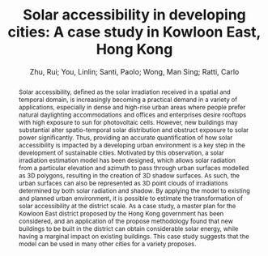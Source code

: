 ---
layout: technique
title: "Solar accessibility in developing cities: A case study in Kowloon East, Hong Kong"
classifications:
    system_type: "False"
    technique: "False"
    design_study: "False"
    evaluation: "False"
    data: "False"
    analysis: "True"
    generation: "False"
    curation_and_transformation: "False"
    management: "False"
    modeling: "True"
    urban_analysis: "True"
    visualization: "False"
    sunlight_access: "True"
    wind_ventilation: "False"
    view_impact: "False"
    energy: "False"
    damage_and_disaster_management: "False"
    climate: "False"
    sound: "False"
    property_cadastre: "False"
    other_use: "False"
    lookup: "False"
    browse: "True"
    locate: "False"
    explore: "False"
    identify: "False"
    compare: "True"
    summarize: "True"
    distribution: "True"
    trends: "True"
    outliers: "False"
    extremes: "False"
    features: "False"
    target_discovery: "False"
    target_access: "False"
    spatial_relation: "True"
    buildings: "True"
    streets: "False"
    nature: "False"
    uniform_discretization: "False"
    structural_subdivision: "False"
    univariate: "True"
    multivariate: "False"
    volumetric: "False"
    temporal: "True"
    sensing: "False"
    statistical: "False"
    simulation_based: "True"
    learning_based: "False"
    surveyed: "False"
    site: "False"
    block: "False"
    multi_block: "True"
    city: "False"
    va_wo_model: "False"
    post_model: "True"
    model_integrated: "False"
    assisted_models: "False"
    overlay: "True"
    embedded: "False"
    linked: "False"
    temporal_jx: "False"
    spatial_jx: "False"
    filter: "False"
    aggregate: "False"
    embed: "False"
    glyphs: "False"
    bar_charts: "True"
    scatterplots: "False"
    linegraphs: "True"
    matrix: "False"
    grid: "False"
    boxplot: "False"
    parallel_coordinates: "False"
    map_2d: "False"
    map_3d: "True"
    walking: "False"
    steering: "False"
    selection_based: "False"
    manipulation_based: "True"
    distortion: "False"
    ghosting: "False"
    culling: "False"
    birds_view: "False"
    multi_view: "False"
    assisted_steering: "False"
    other: "False"
    vr_cave: "False"
    ar: "False"
    desktop: "True"
    mobile: "False"
    case_study: "True"
    user_study: "False"
    statistical_evaluation: "False"
    expert_interviews: "False"
key: "E55RQHVB"
item_type: "journalArticle"
publication_year: "2019"
author: "Zhu, Rui; You, Linlin; Santi, Paolo; Wong, Man Sing; Ratti, Carlo"
publication_title: "Sustainable Cities and Society"
isbn: "nan"
issn: "22106707"
doi: "10.1016/j.scs.2019.101738"
url_paper: "https://linkinghub.elsevier.com/retrieve/pii/S2210670719313046"
abstract_note: "nan"
date_added: "2023-01-30 00:10:36"
date_modified: "2023-01-30 00:10:36"
access_date: "2023-01-30 00:10:36"
pages: "101738"
num_pages: "nan"
issue: "nan"
volume: "51.0"
number_of_volumes: "nan"
journal_abbreviation: "Sustainable Cities and Society"
short_title: "Solar accessibility in developing cities"
series: "nan"
series_number: "nan"
series_text: "nan"
series_title: "nan"
publisher: "nan"
place: "nan"
language: "en"
rights: "nan"
type: "nan"
archive: "nan"
archive_location: "nan"
library_catalog: "DOI.org (Crossref)"
call_number: "nan"
extra: "nan"
notes: "nan"
link_attachments: "nan"
manual_tags: "nan"
automatic_tags: "nan"
editor: "nan"
series_editor: "nan"
translator: "nan"
contributor: "nan"
attorney_agent: "nan"
book_author: "nan"
cast_member: "nan"
commenter: "nan"
composer: "nan"
cosponsor: "nan"
counsel: "nan"
interviewer: "nan"
producer: "nan"
recipient: "nan"
reviewed_author: "nan"
scriptwriter: "nan"
words_by: "nan"
guest: "nan"
number: "nan"
edition: "nan"
running_time: "nan"
scale: "nan"
medium: "nan"
artwork_size: "nan"
filing_date: "nan"
application_number: "nan"
assignee: "nan"
issuing_authority: "nan"
country: "nan"
meeting_name: "nan"
conference_name: "nan"
court: "nan"
references: "nan"
reporter: "nan"
legal_status: "nan"
priority_numbers: "nan"
programming_language: "nan"
version: "nan"
system: "nan"
code: "nan"
code_number: "nan"
section: "nan"
session: "nan"
committee: "nan"
history: "nan"
legislative_body: "nan"
abstract: "Solar accessibility, defined as the solar irradiation received in a spatial and temporal domain, is increasingly becoming a practical demand in a variety of applications, especially in dense and high-rise urban areas where people prefer natural daylighting accommodations and offices and enterprises desire rooftops with high exposure to sun for photovoltaic cells. However, new buildings may substantial alter spatio-temporal solar distribution and obstruct exposure to solar power significantly. Thus, providing an accurate quantification of how solar accessibility is impacted by a developing urban environment is a key step in the development of sustainable cities. Motivated by this observation, a solar irradiation estimation model has been designed, which allows solar radiation from a particular elevation and azimuth to pass through urban surfaces modelled as 3D polygons, resulting in the creation of 3D shadow surfaces. As such, the urban surfaces can also be represented as 3D point clouds of irradiations determined by both solar radiation and shadow. By applying the model to existing and planned urban environment, it is possible to estimate the transformation of solar accessibility at the district scale. As a case study, a master plan for the Kowloon East district proposed by the Hong Kong government has been considered, and an application of the propose methodology found that new buildings to be built in the district can obtain considerable solar energy, while having a marginal impact on existing buildings. This case study suggests that the model can be used in many other cities for a variety proposes."
---